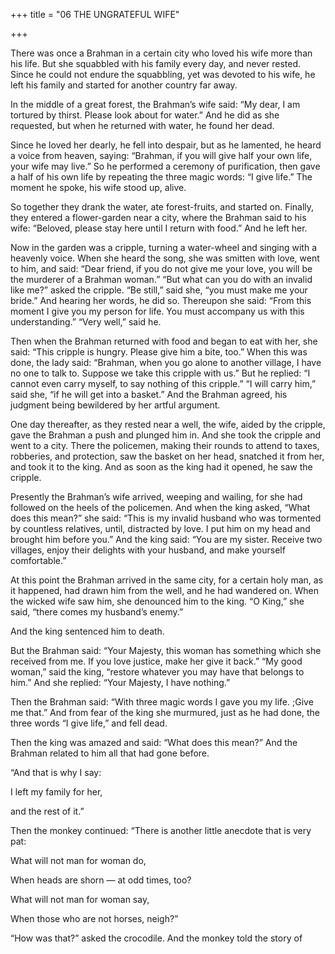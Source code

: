 +++
title = "06 THE UNGRATEFUL WIFE"

+++

There was once a Brahman in a certain city who loved his wife more than his life. But she squabbled with his family every day, and never rested. Since he could not endure the squabbling, yet was devoted to his wife, he left his family and started for another country far away.

In the middle of a great forest, the Brahman’s wife said: “My dear, I am tortured by thirst. Please look about for water.” And he did as she requested, but when he returned with water, he found her dead.

Since he loved her dearly, he fell into despair, but as he lamented, he heard a voice from heaven, saying: “Brahman, if you will give half your own life, your wife may live.” So he performed a ceremony of purification, then gave a half of his own life by repeating the three magic words: “I give life.” The moment he spoke, his wife stood up, alive.

So together they drank the water, ate forest-fruits, and started on. Finally, they entered a flower-garden near a city, where the Brahman said to his wife: “Beloved, please stay here until I return with food.” And he left her.

Now in the garden was a cripple, turning a water-wheel and singing with a heavenly voice. When she heard the song, she was smitten with love, went to him, and said: “Dear friend, if you do not give me your love, you will be the murderer of a Brahman woman.” “But what can you do with an invalid like me?” asked the cripple. “Be still,” said she, “you must make me your bride.” And hearing her words, he did so. Thereupon she said: “From this moment I give you my person for life. You must accompany us with this understanding.” “Very well,” said he.

Then when the Brahman returned with food and began to eat with her, she said: “This cripple is hungry. Please give him a bite, too.” When this was done, the lady said: “Brahman, when you go alone to another village, I have no one to talk to. Suppose we take this cripple with us.” But he replied: “I cannot even carry myself, to say nothing of this cripple.” “I will carry him,” said she, “if he will get into a basket.” And the Brahman agreed, his judgment being bewildered by her artful argument.

One day thereafter, as they rested near a well, the wife, aided by the cripple, gave the Brahman a push and plunged him in. And she took the cripple and went to a city. There the policemen, making their rounds to attend to taxes, robberies, and protection, saw the basket on her head, snatched it from her, and took it to the king. And as soon as the king had it opened, he saw the cripple.

Presently the Brahman’s wife arrived, weeping and wailing, for she had followed on the heels of the policemen. And when the king asked, “What does this mean?” she said: “This is my invalid husband who was tormented by countless relatives, until, distracted by love. I put him on my head and brought him before you.” And the king said: “You are my sister. Receive two villages, enjoy their delights with your husband, and make yourself comfortable.”

At this point the Brahman arrived in the same city, for a certain holy man, as it happened, had drawn him from the well, and he had wandered on. When the wicked wife saw him, she denounced him to the king. “O King,” she said, “there comes my husband’s enemy.”

And the king sentenced him to death.

But the Brahman said: “Your Majesty, this woman has something which she received from me. If you love justice, make her give it back.” “My good woman,” said the king, “restore whatever you may have that belongs to him.” And she replied: “Your Majesty, I have nothing.”

Then the Brahman said: “With three magic words I gave you my life. ;Give me that.” And from fear of the king she murmured, just as he had done, the three words “I give life,” and fell dead.

Then the king was amazed and said: “What does this mean?” And the Brahman related to him all that had gone before.

“And that is why I say:

I left my family for her,

and the rest of it.”

Then the monkey continued: “There is another little anecdote that is very pat:

What will not man for woman do,

When heads are shorn — at odd times, too?

What will not man for woman say,

When those who are not horses, neigh?”

“How was that?” asked the crocodile. And the monkey told the story of
